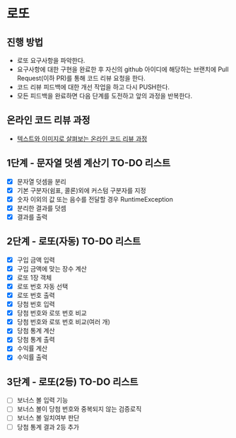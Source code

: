 # 로또
## 진행 방법
* 로또 요구사항을 파악한다.
* 요구사항에 대한 구현을 완료한 후 자신의 github 아이디에 해당하는 브랜치에 Pull Request(이하 PR)를 통해 코드 리뷰 요청을 한다.
* 코드 리뷰 피드백에 대한 개선 작업을 하고 다시 PUSH한다.
* 모든 피드백을 완료하면 다음 단계를 도전하고 앞의 과정을 반복한다.

## 온라인 코드 리뷰 과정
* [텍스트와 이미지로 살펴보는 온라인 코드 리뷰 과정](https://github.com/next-step/nextstep-docs/tree/master/codereview)

## 1단계 - 문자열 덧셈 계산기 TO-DO 리스트

- [x] 문자열 덧셈을 분리
- [x] 기본 구분자(쉼표, 콜론)외에 커스텀 구분자를 지정
- [x] 숫자 이외의 값 또는 음수를 전달할 경우 RuntimeException
- [x] 분리한 결과를 덧셈
- [x] 결과를 출력

## 2단계 - 로또(자동) TO-DO 리스트

- [x] 구입 금액 입력
- [x] 구입 금액에 맞는 장수 계산
- [x] 로또 1장 객체
- [x] 로또 번호 자동 선택
- [x] 로또 번호 출력
- [x] 당첨 번호 입력
- [x] 당첨 번호와 로또 번호 비교
- [x] 당첨 번호와 로또 번호 비교(여러 개)
- [x] 당첨 통계 계산
- [x] 당첨 통계 출력 
- [x] 수익률 계산
- [x] 수익률 출력

## 3단계 - 로또(2등) TO-DO 리스트

- [ ] 보너스 볼 입력 기능
- [ ] 보너스 볼이 당첨 번호와 중복되지 않는 검증로직
- [ ] 보너스 볼 일치여부 판단
- [ ] 당첨 통계 결과 2등 추가
